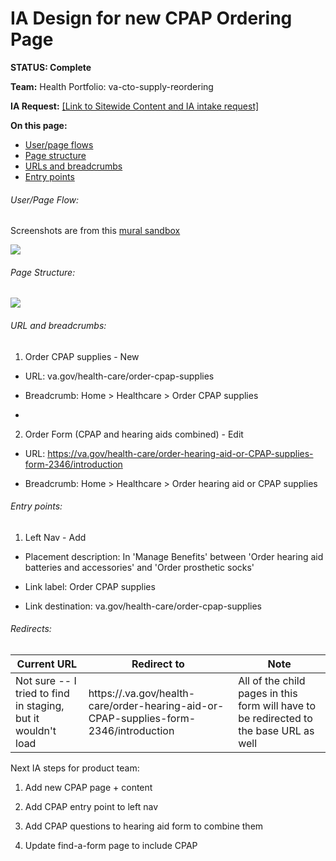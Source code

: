 
# IA Design for new CPAP Ordering Page
**STATUS: Complete**

**Team:** Health Portfolio: va-cto-supply-reordering

**IA Request:** [[Link to Sitewide Content and IA intake request]](https://app.zenhub.com/workspaces/sitewide-content-accessibility-and-ia-63a1d63232beba0011a7833f/issues/gh/department-of-veterans-affairs/va.gov-team/61624)

**On this page:**
- [User/page flows](#flows)
- [Page structure](#map)
- [URLs and breadcrumbs](#url)
- [Entry points](#nav)


###### User/Page Flow:

Screenshots are from this [mural sandbox](https://app.mural.co/t/departmentofveteransaffairs9999/m/departmentofveteransaffairs9999/1679086662310/cbe41468d45afc03206a3d0a7f6b979517c523d8?wid=0-1689953198747)

![](https://lh3.googleusercontent.com/Nw92t0JpyN0gU3WbeWiAj7jpHOq8cOl_h6MCpDBPKnP9sR1_aBgY8xQUtkSTKTG0JU0s4FUxVhOZIsVxAy1l4fOZTDk2I45sG4Rl2YRAg_9tmIVuOKguhigqsFpJXemJgxjWvTsdEfQoFg7kY4R7T6o)

###### Page Structure: 

![](https://lh5.googleusercontent.com/7wxR-0v5ShWXYzV8m4mdqU-JNkOqwKuf3UoVBq8ZXhAaCEM3kNwsKfuLtp2dg3Sfuerxog5N9w2JVNjBUgKW5X0CUHYePjGWMGM0osg9qhV9tTn1YDJ2xjYItZ_JNqpqMMhPyHf0xILmIsQdExpPLe4)

###### URL and breadcrumbs:

1.  Order CPAP supplies - New

-   URL: va.gov/health-care/order-cpap-supplies

-   Breadcrumb: Home > Healthcare > Order CPAP supplies
-   

2.  Order Form (CPAP and hearing aids combined) - Edit

-   URL: https://va.gov/health-care/order-hearing-aid-or-CPAP-supplies-form-2346/introduction

-   Breadcrumb: Home > Healthcare > Order hearing aid or CPAP supplies


###### Entry points:

1.  Left Nav - Add

-   Placement description: In 'Manage Benefits' between 'Order hearing aid batteries and accessories' and 'Order prosthetic socks'

-   Link label: Order CPAP supplies

-   Link destination: va.gov/health-care/order-cpap-supplies

###### Redirects:

| Current URL                                                  | Redirect to                                                                           | Note                                                                                   |
|--------------------------------------------------------------|---------------------------------------------------------------------------------------|----------------------------------------------------------------------------------------|
| Not sure -- I tried to find in staging, but it wouldn't load | https://.va.gov/health-care/order-hearing-aid-or-CPAP-supplies-form-2346/introduction | All of the child pages in this form will have to be redirected to the base URL as well |



Next IA steps for product team:

1.  Add new CPAP page + content

2.  Add CPAP entry point to left nav

3.  Add CPAP questions to hearing aid form to combine them

4.  Update find-a-form page to include CPAP
